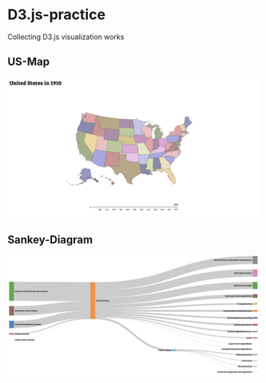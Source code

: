 # D3.js-practice
Collecting D3.js visualization works
## US-Map
<img width="840"  src="https://github.com/Rsirp0c/D3-practice/blob/main/US-map/static/Screenshot.png">

## Sankey-Diagram
<img width="840"  src="https://github.com/Rsirp0c/D3-practice/blob/main/sankey_diagram/static/Screenshot.png">
